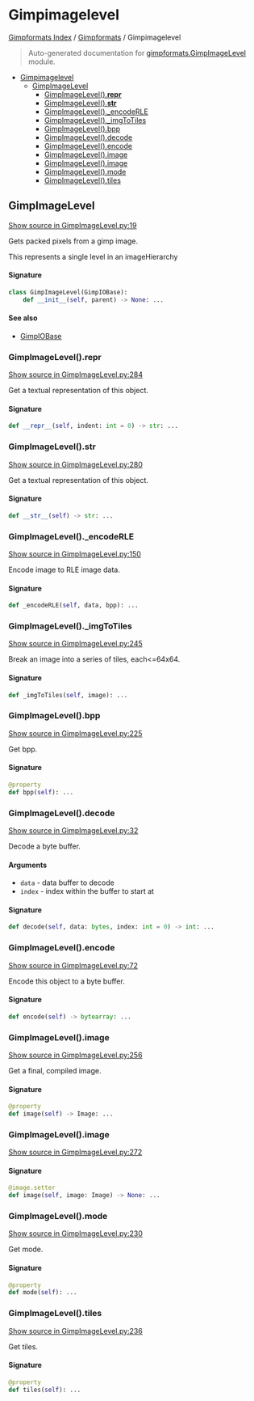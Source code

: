 # Gimpimagelevel

[Gimpformats Index](../README.md#gimpformats-index) / [Gimpformats](./index.md#gimpformats) / Gimpimagelevel

> Auto-generated documentation for [gimpformats.GimpImageLevel](../../../gimpformats/GimpImageLevel.py) module.

- [Gimpimagelevel](#gimpimagelevel)
  - [GimpImageLevel](#gimpimagelevel)
    - [GimpImageLevel().__repr__](#gimpimagelevel()__repr__)
    - [GimpImageLevel().__str__](#gimpimagelevel()__str__)
    - [GimpImageLevel()._encodeRLE](#gimpimagelevel()_encoderle)
    - [GimpImageLevel()._imgToTiles](#gimpimagelevel()_imgtotiles)
    - [GimpImageLevel().bpp](#gimpimagelevel()bpp)
    - [GimpImageLevel().decode](#gimpimagelevel()decode)
    - [GimpImageLevel().encode](#gimpimagelevel()encode)
    - [GimpImageLevel().image](#gimpimagelevel()image)
    - [GimpImageLevel().image](#gimpimagelevel()image-1)
    - [GimpImageLevel().mode](#gimpimagelevel()mode)
    - [GimpImageLevel().tiles](#gimpimagelevel()tiles)

## GimpImageLevel

[Show source in GimpImageLevel.py:19](../../../gimpformats/GimpImageLevel.py#L19)

Gets packed pixels from a gimp image.

This represents a single level in an imageHierarchy

#### Signature

```python
class GimpImageLevel(GimpIOBase):
    def __init__(self, parent) -> None: ...
```

#### See also

- [GimpIOBase](./GimpIOBase.md#gimpiobase)

### GimpImageLevel().__repr__

[Show source in GimpImageLevel.py:284](../../../gimpformats/GimpImageLevel.py#L284)

Get a textual representation of this object.

#### Signature

```python
def __repr__(self, indent: int = 0) -> str: ...
```

### GimpImageLevel().__str__

[Show source in GimpImageLevel.py:280](../../../gimpformats/GimpImageLevel.py#L280)

Get a textual representation of this object.

#### Signature

```python
def __str__(self) -> str: ...
```

### GimpImageLevel()._encodeRLE

[Show source in GimpImageLevel.py:150](../../../gimpformats/GimpImageLevel.py#L150)

Encode image to RLE image data.

#### Signature

```python
def _encodeRLE(self, data, bpp): ...
```

### GimpImageLevel()._imgToTiles

[Show source in GimpImageLevel.py:245](../../../gimpformats/GimpImageLevel.py#L245)

Break an image into a series of tiles, each<=64x64.

#### Signature

```python
def _imgToTiles(self, image): ...
```

### GimpImageLevel().bpp

[Show source in GimpImageLevel.py:225](../../../gimpformats/GimpImageLevel.py#L225)

Get bpp.

#### Signature

```python
@property
def bpp(self): ...
```

### GimpImageLevel().decode

[Show source in GimpImageLevel.py:32](../../../gimpformats/GimpImageLevel.py#L32)

Decode a byte buffer.

#### Arguments

- `data` - data buffer to decode
- `index` - index within the buffer to start at

#### Signature

```python
def decode(self, data: bytes, index: int = 0) -> int: ...
```

### GimpImageLevel().encode

[Show source in GimpImageLevel.py:72](../../../gimpformats/GimpImageLevel.py#L72)

Encode this object to a byte buffer.

#### Signature

```python
def encode(self) -> bytearray: ...
```

### GimpImageLevel().image

[Show source in GimpImageLevel.py:256](../../../gimpformats/GimpImageLevel.py#L256)

Get a final, compiled image.

#### Signature

```python
@property
def image(self) -> Image: ...
```

### GimpImageLevel().image

[Show source in GimpImageLevel.py:272](../../../gimpformats/GimpImageLevel.py#L272)

#### Signature

```python
@image.setter
def image(self, image: Image) -> None: ...
```

### GimpImageLevel().mode

[Show source in GimpImageLevel.py:230](../../../gimpformats/GimpImageLevel.py#L230)

Get mode.

#### Signature

```python
@property
def mode(self): ...
```

### GimpImageLevel().tiles

[Show source in GimpImageLevel.py:236](../../../gimpformats/GimpImageLevel.py#L236)

Get tiles.

#### Signature

```python
@property
def tiles(self): ...
```